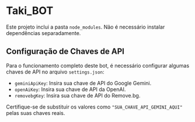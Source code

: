 # Taki_BOT

Este projeto inclui a pasta `node_modules`. Não é necessário instalar dependências separadamente.




## Configuração de Chaves de API

Para o funcionamento completo deste bot, é necessário configurar algumas chaves de API no arquivo `settings.json`:

-   `geminiApiKey`: Insira sua chave de API do Google Gemini.
-   `openAiKey`: Insira sua chave de API da OpenAI.
-   `removebgKey`: Insira sua chave de API do Remove.bg.

Certifique-se de substituir os valores como `"SUA_CHAVE_API_GEMINI_AQUI"` pelas suas chaves reais.
